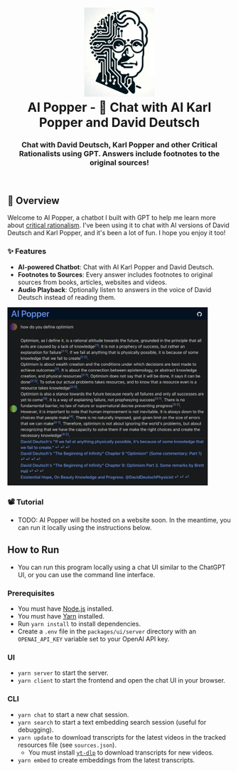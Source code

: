 <h1 align="center">
    <img src="https://raw.githubusercontent.com/bjsi/ai-popper/main/img/ai-popper-logo.jpg" alt="AI Popper Logo" height="200">
    <br/>
    AI Popper - 💬 Chat with AI Karl Popper and David Deutsch
</h1>

<h3 align="center">Chat with David Deutsch, Karl Popper and other Critical Rationalists using GPT. Answers include footnotes to the original sources!</h3>

<br/>

## 🚀 Overview

Welcome to AI Popper, a chatbot I built with GPT to help me learn more about [critical rationalism](https://en.wikipedia.org/wiki/Critical_rationalism). I've been using it to chat with AI versions of David Deutsch and Karl Popper, and it's been a lot of fun. I hope you enjoy it too!

### ✨ Features

- **AI-powered Chatbot**: Chat with AI Karl Popper and David Deutsch.
- **Footnotes to Sources**: Every answer includes footnotes to original sources from books, articles, websites and videos.
- **Audio Playback**: Optionally listen to answers in the voice of David Deutsch instead of reading them.

<img src="https://raw.githubusercontent.com/bjsi/ai-popper/main/img/define-optimism.png" alt="Define Optimism" height="400px">

### 📽️ Tutorial

- TODO: AI Popper will be hosted on a website soon. In the meantime, you can run it locally using the instructions below.

## How to Run

- You can run this program locally using a chat UI similar to the ChatGPT UI, or you can use the command line interface.

### Prerequisites

- You must have [Node.js](https://nodejs.org/en/) installed.
- You must have [Yarn](https://yarnpkg.com/) installed.
- Run `yarn install` to install dependencies.
- Create a `.env` file in the `packages/ui/server` directory with an `OPENAI_API_KEY` variable set to your OpenAI API key.

### UI

- `yarn server` to start the server.
- `yarn client` to start the frontend and open the chat UI in your browser.

### CLI

- `yarn chat` to start a new chat session.
- `yarn search` to start a text embedding search session (useful for debugging).
- `yarn update` to download transcripts for the latest videos in the tracked resources file (see `sources.json`).
  - You must install [`yt-dlp`](https://github.com/yt-dlp/yt-dlp) to download transcripts for new videos.
- `yarn embed` to create embeddings from the latest transcripts.
